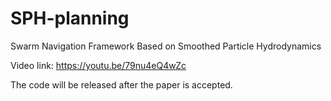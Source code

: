 # SPH-planning
Swarm Navigation Framework Based on Smoothed Particle Hydrodynamics

Video link:  https://youtu.be/79nu4eQ4wZc

The code will be released after the paper is accepted.
